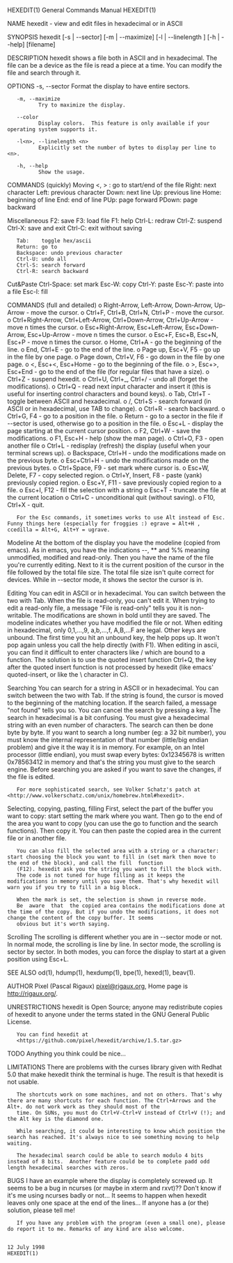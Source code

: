 HEXEDIT(1)                                                                          General Commands Manual                                                                          HEXEDIT(1)

NAME
       hexedit - view and edit files in hexadecimal or in ASCII

SYNOPSIS
       hexedit [-s | --sector] [-m | --maximize] [-l<n> | --linelength <n>] [-h | --help] [filename]

DESCRIPTION
       hexedit shows a file both in ASCII and in hexadecimal. The file can be a device as the file is read a piece at a time. You can modify the file and search through it.

OPTIONS
       -s, --sector
              Format the display to have entire sectors.

       -m, --maximize
              Try to maximize the display.

       --color
              Display colors.  This feature is only available if your operating system supports it.

       -l<n>, --linelength <n>
              Explicitly set the number of bytes to display per line to <n>.

       -h, --help
              Show the usage.

COMMANDS (quickly)
   Moving
       <, > :  go to start/end of the file
       Right:  next character
       Left:   previous character
       Down:   next line
       Up:     previous line
       Home:   beginning of line
       End:    end of line
       PUp:    page forward
       PDown:  page backward

   Miscellaneous
       F2:     save
       F3:     load file
       F1:     help
       Ctrl-L: redraw
       Ctrl-Z: suspend
       Ctrl-X: save and exit
       Ctrl-C: exit without saving

       Tab:    toggle hex/ascii
       Return: go to
       Backspace: undo previous character
       Ctrl-U: undo all
       Ctrl-S: search forward
       Ctrl-R: search backward

   Cut&Paste
       Ctrl-Space: set mark
       Esc-W:  copy
       Ctrl-Y: paste
       Esc-Y:  paste into a file
       Esc-I:  fill

COMMANDS (full and detailed)
       o Right-Arrow, Left-Arrow, Down-Arrow, Up-Arrow - move the cursor.
       o Ctrl+F, Ctrl+B, Ctrl+N, Ctrl+P - move the cursor.
       o Ctrl+Right-Arrow, Ctrl+Left-Arrow, Ctrl+Down-Arrow, Ctrl+Up-Arrow - move n times the cursor.
       o Esc+Right-Arrow, Esc+Left-Arrow, Esc+Down-Arrow, Esc+Up-Arrow - move n times the cursor.
       o Esc+F, Esc+B, Esc+N, Esc+P - move n times the cursor.
       o Home, Ctrl+A - go the beginning of the line.
       o End, Ctrl+E - go to the end of the line.
       o Page up, Esc+V, F5 - go up in the file by one page.
       o Page down, Ctrl+V, F6 - go down in the file by one page.
       o <, Esc+<, Esc+Home - go to the beginning of the file.
       o >, Esc+>, Esc+End - go to the end of the file (for regular files that have a size).
       o Ctrl+Z - suspend hexedit.
       o Ctrl+U, Ctrl+_, Ctrl+/ - undo all (forget the modifications).
       o Ctrl+Q - read next input character and insert it (this is useful for inserting control characters and bound keys).
       o Tab, Ctrl+T - toggle between ASCII and hexadecimal.
       o /, Ctrl+S - search forward (in ASCII or in hexadecimal, use TAB to change).
       o Ctrl+R - search backward.
       o Ctrl+G, F4 - go to a position in the file.
       o Return - go to a sector in the file if --sector is used, otherwise go to a position in the file.
       o Esc+L - display the page starting at the current cursor position.
       o F2, Ctrl+W - save the modifications.
       o F1, Esc+H - help (show the man page).
       o Ctrl+O, F3 - open another file
       o Ctrl+L - redisplay (refresh) the display (useful when your terminal screws up).
       o Backspace, Ctrl+H - undo the modifications made on the previous byte.
       o Esc+Ctrl+H - undo the modifications made on the previous bytes.
       o Ctrl+Space, F9 - set mark where cursor is.
       o Esc+W, Delete, F7 - copy selected region.
       o Ctrl+Y, Insert, F8 - paste (yank) previously copied region.
       o Esc+Y, F11 - save previously copied region to a file.
       o Esc+I, F12 - fill the selection with a string
       o Esc+T - truncate the file at the current location
       o Ctrl+C - unconditional quit (without saving).
       o F10, Ctrl+X - quit.

       For the Esc commands, it sometimes works to use Alt instead of Esc. Funny things here (especially for froggies :) egrave = Alt+H , ccedilla = Alt+G, Alt+Y = ugrave.

   Modeline
       At  the  bottom  of the display you have the modeline (copied from emacs). As in emacs, you have the indications --, ** and %% meaning unmodified, modified and read-only. Then you have
       the name of the file you're currently editing. Next to it is the current position of the cursor in the file followed by the total file size. The total file size isn't quite correct for
       devices.
       While in --sector mode, it shows the sector the cursor is in.

   Editing
       You  can  edit in ASCII or in hexadecimal. You can switch between the two with Tab. When the file is read-only, you can't edit it. When trying to edit a read-only file, a message "File
       is read-only" tells you it is non-writable.
       The modifications are shown in bold until they are saved.  The modeline indicates whether you have modified the file or not.
       When editing in hexadecimal, only 0,1,...,9, a,b,...,f, A,B,...F are legal.  Other keys are unbound. The first time you hit an unbound key, the help pops up.  It won't pop again unless
       you call the help directly (with F1).
       When  editing  in ascii, you can find it difficult to enter characters like / which are bound to a function. The solution is to use the quoted insert function Ctrl+Q, the key after the
       quoted insert function is not processed by hexedit (like emacs' quoted-insert, or like the \ character in C).

   Searching
       You can search for a string in ASCII or in hexadecimal. You can switch between the two with Tab. If the string is found, the cursor is moved to the beginning of the matching  location.
       If the search failed, a message "not found" tells you so. You can cancel the search by pressing a key.
       The  search  in  hexadecimal is a bit confusing. You must give a hexadecimal string with an even number of characters. The search can then be done byte by byte. If you want to search a
       long number (eg: a 32 bit number), you must know the internal representation of that number (little/big endian problem) and give it the way it is in memory. For example,  on  an  Intel
       processor (little endian), you must swap every bytes: 0x12345678 is written 0x78563412 in memory and that's the string you must give to the search engine.
       Before searching you are asked if you want to save the changes, if the file is edited.

       For more sophisticated search, see Volker Schatz's patch at <http://www.volkerschatz.com/unix/homebrew.html#hexedit>.

   Selecting, copying, pasting, filling
       First,  select  the  part of the buffer you want to copy: start setting the mark where you want. Then go to the end of the area you want to copy (you can use the go to function and the
       search functions). Then copy it. You can then paste the copied area in the current file or in another file.

       You can also fill the selected area with a string or a character: start choosing the block you want to fill in (set mark then move to the end of the block), and call the fill  function
       (F12). hexedit ask you the string you want to fill the block with.
       The code is not tuned for huge filling as it keeps the modifications in memory until you save them. That's why hexedit will warn you if you try to fill in a big block.

       When the mark is set, the selection is shown in reverse mode.
       Be  aware  that  the copied area contains the modifications done at the time of the copy. But if you undo the modifications, it does not change the content of the copy buffer. It seems
       obvious but it's worth saying.

   Scrolling
       The scrolling is different whether you are in --sector mode or not. In normal mode, the scrolling is line by line. In sector mode, the scrolling is sector by sector. In both modes, you
       can force the display to start at a given position using Esc+L.

SEE ALSO
       od(1), hdump(1), hexdump(1), bpe(1), hexed(1), beav(1).

AUTHOR
       Pixel (Pascal Rigaux) <pixel@rigaux.org>,
       Home page is <http://rigaux.org/>.

UNRESTRICTIONS
       hexedit is Open Source; anyone may redistribute copies of hexedit to anyone under the terms stated in the GNU General Public License.

       You can find hexedit at
       <https://github.com/pixel/hexedit/archive/1.5.tar.gz>

TODO
       Anything you think could be nice...

LIMITATIONS
       There are problems with the curses library given with Redhat 5.0 that make hexedit think the terminal is huge. The result is that hexedit is not usable.

       The shortcuts work on some machines, and not on others. That's why there are many shortcuts for each function. The Ctrl+Arrows and the Alt+. do not work work as they should most of the
       time. On SUNs, you must do Ctrl+V-Ctrl+V instead of Ctrl+V (!); and the Alt key is the diamond one.

       While searching, it could be interesting to know which position the search has reached. It's always nice to see something moving to help waiting.

       The hexadecimal search could be able to search modulo 4 bits instead of 8 bits.  Another feature could be to complete padd odd length hexadecimal searches with zeros.

BUGS
       I have an example where the display is completely screwed up. It seems to be a bug in ncurses (or maybe in xterm and rxvt)?? Don't know if it's me using  ncurses  badly  or  not...  It
       seems to happen when hexedit leaves only one space at the end of the lines... If anyone has a (or the) solution, please tell me!

       If you have any problem with the program (even a small one), please do report it to me. Remarks of any kind are also welcome.

                                                                                          12 July 1998                                                                               HEXEDIT(1)
